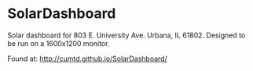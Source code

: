 # SolarDashboard
Solar dashboard for 803 E. University Ave. Urbana, IL 61802. Designed to be run on a 1600x1200 monitor.

Found at: http://cumtd.github.io/SolarDashboard/
